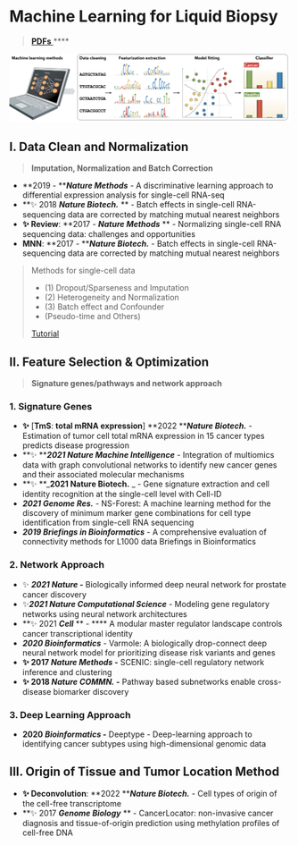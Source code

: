 # Machine Learning for Liquid Biopsy

> [**PDFs** ](https://cloud.tsinghua.edu.cn/d/07d2b19d6b284ebea5ea/?p=%2F2.%20AI\&mode=list)****

![4 steps in Machine Learning](<../../.gitbook/assets/machine learning steps.png>)

## I. Data Clean and Normalization

> **Imputation, Normalization and Batch Correction**

* **2019 - **_**Nature Methods**_ - A discriminative learning approach to differential expression analysis for single-cell RNA-seq
* **✨ 2018 **_**Nature Biotech.**_** ** - Batch effects in single-cell RNA-sequencing data are corrected by matching mutual nearest neighbors
* **✨ Review**: **2017 - **_**Nature Methods**_** ** - Normalizing single-cell RNA sequencing data: challenges and opportunities
* **MNN**: **2017 - **_**Nature Biotech.**_ - Batch effects in single-cell RNA-sequencing data are corrected by matching mutual nearest neighbors

> Methods for single-cell data
>
> * (1) Dropout/Sparseness and Imputation
> * (2) Heterogeneity and Normalization
> * (3) Batch effect and Confounder
> * (Pseudo-time and Others)
>
> [Tutorial](https://lulab1.gitbook.io/training/part-iii.-case-studies/case-study-1.exrna-seq/1.4.normalization-issues)

## II. Feature Selection & Optimization

> **Signature genes/pathways and network approach**

### 1.  Signature Genes

* **✨** \[**TmS**: **total mRNA expression**] **2022 **_**Nature Biotech.**_ - Estimation of tumor cell total mRNA expression in 15 cancer types predicts disease progression
* **✨ **_**2021 Nature Machine Intelligence**_ - Integration of multiomics data with graph convolutional networks to identify new cancer genes and their associated molecular mechanisms
* **✨ **_**2021 Nature Biotech.** _ - Gene signature extraction and cell identity recognition at the single-cell level with Cell-ID
* _**2021 Genome Res.**_ - NS-Forest: A machine learning method for the discovery of minimum marker gene combinations for cell type identification from single-cell RNA sequencing
* _**2019 Briefings in Bioinformatics**_ - A comprehensive evaluation of connectivity methods for L1000 data Briefings in Bioinformatics

### 2. Network Approach&#x20;

* ✨ _**2021 Nature -**_  Biologically informed deep neural network for prostate cancer discovery
* ✨_**2021 Nature Computational Science**_ -  Modeling gene regulatory networks using neural network architectures
* **✨ 2021 **_**Cell**_** ** - **** A modular master regulator landscape controls cancer transcriptional identity
* _**2020 Bioinformatics**_ - Varmole: A biologically drop-connect deep neural network model for prioritizing disease risk variants and genes
* **✨ 2017 **_**Nature Methods**_** -** SCENIC: single-cell regulatory network inference and clustering
* **✨ 2018 **_**Nature COMMN.**_** -** Pathway based subnetworks enable cross-disease biomarker discovery

### 3. Deep Learning Approach

* **2020 **_**Bioinformatics**_** -** Deeptype - Deep-learning approach to identifying cancer subtypes using high-dimensional genomic data

## III. Origin of Tissue and Tumor Location Method

* **✨ Deconvolution**: **2022 **_**Nature Biotech.**_ - Cell types of origin of the cell-free transcriptome
* **✨ 2017 **_**Genome Biology**_** ** - CancerLocator: non-invasive cancer diagnosis and tissue-of-origin prediction using methylation profiles of cell-free DNA

